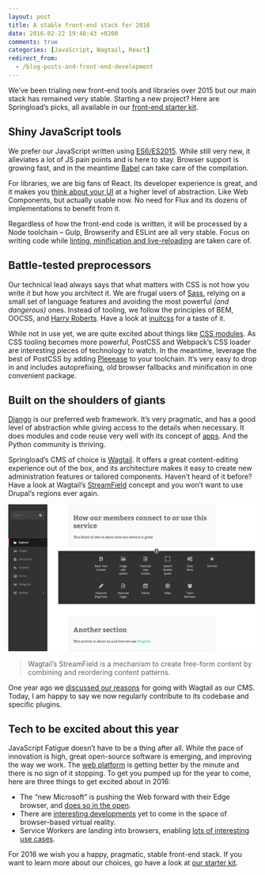 ```yaml
---
layout: post
title: A stable front-end stack for 2016
date: 2016-02-22 19:48:43 +0200
comments: true
categories: [JavaScript, Wagtail, React]
redirect_from:
  - /blog-posts-and-front-end-development
---
```


We’ve been trialing new front-end tools and libraries over 2015 but our main stack has remained very stable. Starting a new project? Here are Springload’s picks, all available in our [front-end starter kit](https://github.com/springload/frontend-starter-kit).

<!-- more -->

## Shiny JavaScript tools

We prefer our JavaScript written using [ES6/ES2015](https://github.com/lukehoban/es6features). While still very new, it alleviates a lot of JS pain points and is here to stay. Browser support is growing fast, and in the meantime [Babel](https://babeljs.io/) can take care of the compilation.

For libraries, we are big fans of React. Its developer experience is great, and it makes you [think about your UI](https://facebook.github.io/react/docs/thinking-in-react.html) at a higher level of abstraction. Like Web Components, but actually usable now. No need for Flux and its dozens of implementations to benefit from it.

Regardless of how the front-end code is written, it will be processed by a Node toolchain – Gulp, Browserify and ESLint are all very stable. Focus on writing code while [linting, minification and live-reloading](https://github.com/springload/frontend-starter-kit/tree/master/docs#tooling) are taken care of.

## Battle-tested preprocessors

Our technical lead always says that what matters with CSS is not how you write it but how you architect it. We are frugal users of [Sass](http://sass-lang.com/), relying on a small set of language features and avoiding the most powerful *(and dangerous)* ones. Instead of tooling, we follow the principles of BEM, OOCSS, and [Harry Roberts](http://csswizardry.com/). Have a look at [inuitcss](https://github.com/inuitcss/getting-started) for a taste of it.

While not in use yet, we are quite excited about things like [CSS modules](https://github.com/css-modules/css-modules). As CSS tooling becomes more powerful, PostCSS and Webpack’s CSS loader are interesting pieces of technology to watch. In the meantime, leverage the best of PostCSS by adding [Pleeease](http://pleeease.io/) to your toolchain. It’s very easy to drop in and includes autoprefixing, old browser fallbacks and minification in one convenient package.

## Built on the shoulders of giants

[Django](https://www.djangoproject.com/) is our preferred web framework. It’s very pragmatic, and has a good level of abstraction while giving access to the details when necessary. It does modules and code reuse very well with its concept of [apps](https://www.djangopackages.com/categories/apps/). And the Python community is thriving.

Springload’s CMS of choice is [Wagtail](https://wagtail.org/). It offers a great content-editing experience out of the box, and its architecture makes it easy to create new administration features or tailored components. Haven’t heard of it before? Have a look at Wagtail’s [StreamField](https://wagtail.org/features/streamfield/) concept and you won’t want to use Drupal’s regions ever again.

![](/images/wagtail-streamfield.png)

> Wagtail’s StreamField is a mechanism to create free-form content by combining and reordering content patterns.

One year ago we [discussed our reasons](http://www.springload.co.nz/blog/introducing-wagtail/) for going with Wagtail as our CMS. Today, I am happy to say we now regularly contribute to its codebase and specific plugins.

## Tech to be excited about this year

JavaScript Fatigue doesn’t have to be a thing after all. While the pace of innovation is high, great open-source software is emerging, and improving the way we work. The [web platform](http://radar.oreilly.com/2013/09/from-web-development-to-the-web-platform.html) is getting better by the minute and there is no sign of it stopping. To get you pumped up for the year to come, here are three things to get excited about in 2016:

- The “new Microsoft” is pushing the Web forward with their Edge browser, and [does so in the open](https://dev.windows.com/en-us/microsoft-edge/platform/status/).
- There are [interesting developments](https://medium.com/@torgo/the-big-browser-you-haven-t-heard-of-yet-481a1b48517b) yet to come in the space of browser-based virtual reality.
- Service Workers are landing into browsers, enabling [lots of interesting use cases](https://medium.com/google-developers/instant-loading-web-apps-with-an-application-shell-architecture-7c0c2f10c73).

For 2016 we wish you a happy, pragmatic, stable front-end stack. If you want to learn more about our choices, go have a look at [our starter kit](https://github.com/springload/frontend-starter-kit).
